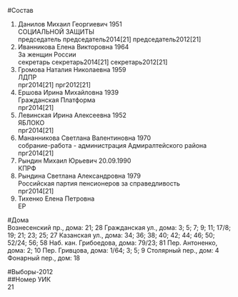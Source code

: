 #Состав  
1. Данилов Михаил Георгиевич 1951  
    СОЦИАЛЬНОЙ ЗАЩИТЫ  
    председатель председатель2014[21] председатель2012[21]  
2. Иванникова Елена Викторовна 1964  
    За женщин России  
    секретарь секретарь2014[21] секретарь2012[21]  
3. Громова Наталия Николаевна 1959  
    ЛДПР  
    прг2014[21] прг2012[21]  
4. Ершова Ирина Михайловна 1939  
    Гражданская Платформа  
    прг2014[21]  
5. Левинская Ирина Алексеевна 1952  
    ЯБЛОКО  
    прг2014[21]  
6. Мананникова Светлана Валентиновна 1970  
    собрание-работа - администрация Адмиралтейского района  
    прг2014[21]  
7. Рындин Михаил Юрьевич 20.09.1990  
    КПРФ  
8. Рындина Светлана Александровна 1979  
    Российская партия пенсионеров за справедливость  
    прг2014[21]  
9. Тихенко Елена Петровна  
    ЕР  
  
#Дома  
Вознесенский пр., дома: 21; 28 Гражданская ул., дома: 3; 5; 7; 9; 11; 17/8; 19; 21; 23; 25; 27 Казанская ул., дома: 34; 36; 38; 40; 42; 44; 46; 50; 52/24; 56; 58 Наб. кан. Грибоедова, дома: 79/23; 81 Пер. Антоненко, дома: 2; 10 Пер. Гривцова, дома: 1/64; 3; 5; 9 Столярный пер., дом: 4 Фонарный пер., дом: 18  
  
#Выборы-2012  
##Номер УИК  
21  
